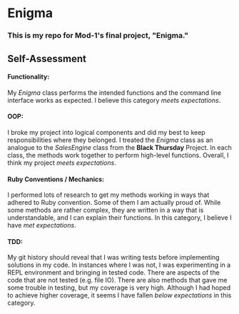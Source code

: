 # Enigma

### This is my repo for Mod-1's final project, "Enigma."

## Self-Assessment

#### Functionality:
My *Enigma* class performs the intended functions and the command line interface works as expected.
I believe this category *meets expectations*.

#### OOP:
I broke my project into logical components and did my best to keep responsibilities where they belonged. I treated the *Enigma* class as an analogue to the *SalesEngine* class from the **Black Thursday** Project. In each class, the methods work together to perform high-level functions.
Overall, I think my project *meets expectations*.

#### Ruby Conventions / Mechanics:
I performed lots of research to get my methods working in ways that adhered to Ruby convention. Some of them I am actually proud of. While some methods are rather complex, they are written in a way that is understandable, and I can explain their functions.
In this category, I believe I have *met expectations*.

#### TDD:
My git history should reveal that I was writing tests before implementing solutions in my code. In instances where I was not, I was experimenting in a REPL environment and bringing in tested code. There are aspects of the code that are not tested (e.g. file IO). There are also methods that gave me some trouble in testing, but my coverage is very high.
Although I had hoped to achieve higher coverage, it seems I have fallen *below expectations* in this category.